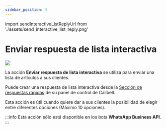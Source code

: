 ```yaml
---
sidebar_position: 5
---
```


import sendInteractiveListReplyUrl from './assets/send_interactive_list_reply.png'

# Enviar respuesta de lista interactiva

<img src={sendInteractiveListReplyUrl} width={180} />

La acción **Enviar respuesta de lista interactiva** se utiliza para enviar una lista de artículos a sus clientes.

Puede crear una respuesta de lista interactiva desde la [Sección de respuestas rápidas](https://dash.callbell.eu/settings/templates) de su panel de control de Callbell.

Esta acción es útil cuando quiere dar a sus clientes la posibilidad de elegir entre diferentes opciones (Máximo 10 opciones).

:::info
Esta acción sólo está disponible en los bots **WhatsApp Business API**.
:::